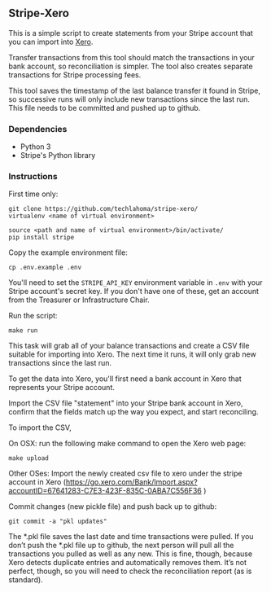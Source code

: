 ## Stripe-Xero

This is a simple script to create statements from your Stripe account that you can import into [Xero](http://www.xero.com/).

Transfer transactions from this tool should match the transactions in your bank account, so reconciliation is simpler. The tool also creates separate transactions for Stripe processing fees.

This tool saves the timestamp of the last balance transfer it found in Stripe, so successive runs will only include new transactions since the last run. This file needs to be committed and pushed up to github.

### Dependencies

 * Python 3
 * Stripe's Python library


### Instructions


First time only:
```
git clone https://github.com/techlahoma/stripe-xero/
virtualenv <name of virtual environment>
```

```
source <path and name of virtual environment>/bin/activate/
pip install stripe
```

Copy the example environment file:

```
cp .env.example .env
```

You'll need to set the `STRIPE_API_KEY` environment variable in `.env` with your Stripe account's secret key. If you don't have one of these, get an account from the Treasurer or Infrastructure Chair.

Run the script:
```
make run
```

This task will grab all of your balance transactions and create a CSV file suitable for importing into Xero. The next time it runs, it will only grab new transactions since the last run.

To get the data into Xero, you'll first need a bank account in Xero that represents your Stripe account.

Import the CSV file "statement" into your Stripe bank account in Xero, confirm that the fields match up the way you expect, and start reconciling.

To import the CSV, 

On OSX: run the following make command to open the Xero web page:
```
make upload
```
Other OSes: 
Import the newly created csv file to xero under the stripe account in Xero
(https://go.xero.com/Bank/Import.aspx?accountID=67641283-C7E3-423F-835C-0ABA7C556F36 )

Commit changes (new pickle file) and push back up to github:
```
git commit -a "pkl updates"
```


The *.pkl file saves the last date and time transactions were pulled. If you don’t push the *.pkl file up to github, the next person will pull all the transactions you pulled as well as any new. This is fine, though, because Xero detects duplicate entries and automatically removes them. It’s not perfect, though, so you will need to check the reconciliation report (as is standard).
